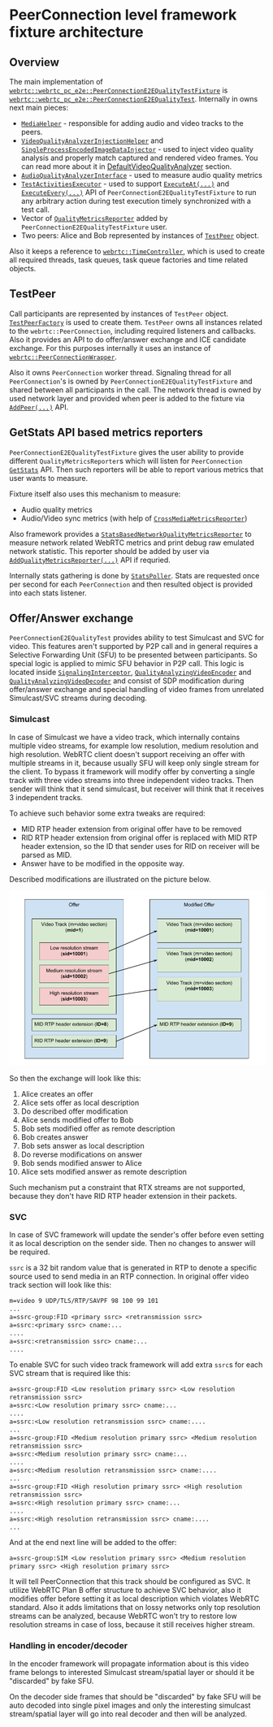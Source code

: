 <?% config.freshness.reviewed = '2021-04-12' %?>

# PeerConnection level framework fixture architecture

## Overview

The main implementation of
[`webrtc::webrtc_pc_e2e::PeerConnectionE2EQualityTestFixture`][1] is
[`webrtc::webrtc_pc_e2e::PeerConnectionE2EQualityTest`][2]. Internally in owns
next main pieces:

*   [`MediaHelper`][3] - responsible for adding audio and video tracks to the
    peers.
*   [`VideoQualityAnalyzerInjectionHelper`][4] and
    [`SingleProcessEncodedImageDataInjector`][5] - used to inject video quality
    analysis and properly match captured and rendered video frames. You can read
    more about it in
    [DefaultVideoQualityAnalyzer](default_video_quality_analyzer.md) section.
*   [`AudioQualityAnalyzerInterface`][6] - used to measure audio quality metrics
*   [`TestActivitiesExecutor`][7] - used to support [`ExecuteAt(...)`][8] and
    [`ExecuteEvery(...)`][9] API of `PeerConnectionE2EQualityTestFixture` to run
    any arbitrary action during test execution timely synchronized with a test
    call.
*   Vector of [`QualityMetricsReporter`][10] added by
    `PeerConnectionE2EQualityTestFixture` user.
*   Two peers: Alice and Bob represented by instances of [`TestPeer`][11]
    object.

Also it keeps a reference to [`webrtc::TimeController`][12], which is used to
create all required threads, task queues, task queue factories and time related
objects.

## TestPeer

Call participants are represented by instances of `TestPeer` object.
[`TestPeerFactory`][13] is used to create them. `TestPeer` owns all instances
related to the `webrtc::PeerConnection`, including required listeners and
callbacks. Also it provides an API to do offer/answer exchange and ICE candidate
exchange. For this purposes internally it uses an instance of
[`webrtc::PeerConnectionWrapper`][14].

Also it owns `PeerConnection` worker thread. Signaling thread for all
`PeerConnection`'s is owned by `PeerConnectionE2EQualityTestFixture` and shared
between all participants in the call. The network thread is owned by used
network layer and provided when peer is added to the fixture via
[`AddPeer(...)`][15] API.

## GetStats API based metrics reporters

`PeerConnectionE2EQualityTestFixture` gives the user ability to provide
different `QualityMetricsReporter`s which will listen for `PeerConnection`
[`GetStats`][16] API. Then such reporters will be able to report various metrics
that user wants to measure.

Fixture itself also uses this mechanism to measure:

*   Audio quality metrics
*   Audio/Video sync metrics (with help of [`CrossMediaMetricsReporter`][17])

Also framework provides a [`StatsBasedNetworkQualityMetricsReporter`][18] to
measure network related WebRTC metrics and print debug raw emulated network
statistic. This reporter should be added by user via
[`AddQualityMetricsReporter(...)`][19] API if requried.

Internally stats gathering is done by [`StatsPoller`][20]. Stats are requested
once per second for each `PeerConnection` and then resulted object is provided
into each stats listener.

## Offer/Answer exchange

`PeerConnectionE2EQualityTest` provides ability to test Simulcast and SVC for
video. This features aren't supported by P2P call and in general requires a
Selective Forwarding Unit (SFU) to be presented between participants. So special
logic is applied to mimic SFU behavior in P2P call. This logic is located inside
[`SignalingInterceptor`][21], [`QualityAnalyzingVideoEncoder`][22] and
[`QualityAnalyzingVideoDecoder`][23] and consist of SDP modification during
offer/answer exchange and special handling of video frames from unrelated
Simulcast/SVC streams during decoding.

### Simulcast

In case of Simulcast we have a video track, which internally contains multiple
video streams, for example low resolution, medium resolution and high
resolution. WebRTC client doesn't support receiving an offer with multiple
streams in it, because usually SFU will keep only single stream for the client.
To bypass it framework will modify offer by converting a single track with three
video streams into three independent video tracks. Then sender will think that
it send simulcast, but receiver will think that it receives 3 independent
tracks.

To achieve such behavior some extra tweaks are required:

*   MID RTP header extension from original offer have to be removed
*   RID RTP header extension from original offer is replaced with MID RTP header
    extension, so the ID that sender uses for RID on receiver will be parsed as
    MID.
*   Answer have to be modified in the opposite way.

Described modifications are illustrated on the picture below.

![VP8 Simulcast offer modification](vp8_simulcast_offer_modification.png "VP8 Simulcast offer modification")

So then the exchange will look like this:

1.  Alice creates an offer
2.  Alice sets offer as local description
3.  Do described offer modification
4.  Alice sends modified offer to Bob
5.  Bob sets modified offer as remote description
6.  Bob creates answer
7.  Bob sets answer as local description
8.  Do reverse modifications on answer
9.  Bob sends modified answer to Alice
10. Alice sets modified answer as remote description

Such mechanism put a constraint that RTX streams are not supported, because they
don't have RID RTP header extension in their packets.

### SVC

In case of SVC framework will update the sender's offer before even setting it
as local description on the sender side. Then no changes to answer will be
required.

`ssrc` is a 32 bit random value that is generated in RTP to denote a specific
source used to send media in an RTP connection. In original offer video track
section will look like this:

```
m=video 9 UDP/TLS/RTP/SAVPF 98 100 99 101
...
a=ssrc-group:FID <primary ssrc> <retransmission ssrc>
a=ssrc:<primary ssrc> cname:...
....
a=ssrc:<retransmission ssrc> cname:...
....
```

To enable SVC for such video track framework will add extra `ssrc`s for each SVC
stream that is required like this:

```
a=ssrc-group:FID <Low resolution primary ssrc> <Low resolution retransmission ssrc>
a=ssrc:<Low resolution primary ssrc> cname:...
....
a=ssrc:<Low resolution retransmission ssrc> cname:....
...
a=ssrc-group:FID <Medium resolution primary ssrc> <Medium resolution retransmission ssrc>
a=ssrc:<Medium resolution primary ssrc> cname:...
....
a=ssrc:<Medium resolution retransmission ssrc> cname:....
...
a=ssrc-group:FID <High resolution primary ssrc> <High resolution retransmission ssrc>
a=ssrc:<High resolution primary ssrc> cname:...
....
a=ssrc:<High resolution retransmission ssrc> cname:....
...
```

And at the end next line will be added to the offer:

```
a=ssrc-group:SIM <Low resolution primary ssrc> <Medium resolution primary ssrc> <High resolution primary ssrc>
```

It will tell PeerConnection that this track should be configured as SVC. It
utilize WebRTC Plan B offer structure to achieve SVC behavior, also it modifies
offer before setting it as local description which violates WebRTC standard.
Also it adds limitations that on lossy networks only top resolution streams can
be analyzed, because WebRTC won't try to restore low resolution streams in case
of loss, because it still receives higher stream.

### Handling in encoder/decoder

In the encoder framework will propagate information about is this video frame
belongs to interested Simulcast stream/spatial layer or should it be "discarded"
by fake SFU.

On the decoder side frames that should be "discarded" by fake SFU will be auto
decoded into single pixel images and only the interesting simulcast
stream/spatial layer will go into real decoder and then will be analyzed.

[1]: https://source.chromium.org/chromium/chromium/src/+/master:third_party/webrtc/api/test/peerconnection_quality_test_fixture.h;l=55;drc=484acf27231d931dbc99aedce85bc27e06486b96
[2]: https://source.chromium.org/chromium/chromium/src/+/master:third_party/webrtc/test/pc/e2e/peer_connection_quality_test.h;l=44;drc=6cc893ad778a0965e2b7a8e614f3c98aa81bee5b
[3]: https://source.chromium.org/chromium/chromium/src/+/master:third_party/webrtc/test/pc/e2e/media/media_helper.h;l=27;drc=d46db9f1523ae45909b4a6fdc90a140443068bc6
[4]: https://source.chromium.org/chromium/chromium/src/+/master:third_party/webrtc/test/pc/e2e/analyzer/video/video_quality_analyzer_injection_helper.h;l=38;drc=79020414fd5c71f9ec1f25445ea5f1c8001e1a49
[5]: https://source.chromium.org/chromium/chromium/src/+/master:third_party/webrtc/test/pc/e2e/analyzer/video/single_process_encoded_image_data_injector.h;l=40;drc=79020414fd5c71f9ec1f25445ea5f1c8001e1a49
[6]: https://source.chromium.org/chromium/chromium/src/+/master:third_party/webrtc/api/test/audio_quality_analyzer_interface.h;l=23;drc=20f45823e37fd7272aa841831c029c21f29742c2
[7]: https://source.chromium.org/chromium/chromium/src/+/master:third_party/webrtc/test/pc/e2e/test_activities_executor.h;l=28;drc=6cc893ad778a0965e2b7a8e614f3c98aa81bee5b
[8]: https://source.chromium.org/chromium/chromium/src/+/master:third_party/webrtc/api/test/peerconnection_quality_test_fixture.h;l=439;drc=484acf27231d931dbc99aedce85bc27e06486b96
[9]: https://source.chromium.org/chromium/chromium/src/+/master:third_party/webrtc/api/test/peerconnection_quality_test_fixture.h;l=445;drc=484acf27231d931dbc99aedce85bc27e06486b96
[10]: https://source.chromium.org/chromium/chromium/src/+/master:third_party/webrtc/api/test/peerconnection_quality_test_fixture.h;l=413;drc=9438fb3fff97c803d1ead34c0e4f223db168526f
[11]: https://source.chromium.org/chromium/chromium/src/+/master:third_party/webrtc/test/pc/e2e/test_activities_executor.h;l=28;drc=6cc893ad778a0965e2b7a8e614f3c98aa81bee5b
[12]: https://source.chromium.org/chromium/chromium/src/+/master:third_party/webrtc/test/pc/e2e/test_activities_executor.h;l=28;drc=6cc893ad778a0965e2b7a8e614f3c98aa81bee5b
[13]: https://source.chromium.org/chromium/chromium/src/+/master:third_party/webrtc/test/pc/e2e/test_peer_factory.h;l=46;drc=0ef4a2488a466a24ab97b31fdddde55440d451f9
[14]: https://source.chromium.org/chromium/chromium/src/+/master:third_party/webrtc/pc/peer_connection_wrapper.h;l=47;drc=5ab79e62f691875a237ea28ca3975ea1f0ed62ec
[15]: https://source.chromium.org/chromium/chromium/src/+/master:third_party/webrtc/api/test/peerconnection_quality_test_fixture.h;l=459;drc=484acf27231d931dbc99aedce85bc27e06486b96
[16]: https://source.chromium.org/chromium/chromium/src/+/master:third_party/webrtc/api/peer_connection_interface.h;l=886;drc=9438fb3fff97c803d1ead34c0e4f223db168526f
[17]: https://source.chromium.org/chromium/chromium/src/+/master:third_party/webrtc/test/pc/e2e/cross_media_metrics_reporter.h;l=29;drc=9d777620236ec76754cfce19f6e82dd18e52d22c
[18]: https://source.chromium.org/chromium/chromium/src/+/master:third_party/webrtc/test/pc/e2e/cross_media_metrics_reporter.h;l=29;drc=9d777620236ec76754cfce19f6e82dd18e52d22c
[19]: https://source.chromium.org/chromium/chromium/src/+/master:third_party/webrtc/api/test/peerconnection_quality_test_fixture.h;l=450;drc=484acf27231d931dbc99aedce85bc27e06486b96
[20]: https://source.chromium.org/chromium/chromium/src/+/master:third_party/webrtc/test/pc/e2e/stats_poller.h;l=52;drc=9b526180c9e9722d3fc7f8689da6ec094fc7fc0a
[21]: https://source.chromium.org/chromium/chromium/src/+/master:third_party/webrtc/test/pc/e2e/sdp/sdp_changer.h;l=79;drc=ee558dcca89fd8b105114ededf9e74d948da85e8
[22]: https://source.chromium.org/chromium/chromium/src/+/master:third_party/webrtc/test/pc/e2e/analyzer/video/quality_analyzing_video_encoder.h;l=54;drc=79020414fd5c71f9ec1f25445ea5f1c8001e1a49
[23]: https://source.chromium.org/chromium/chromium/src/+/master:third_party/webrtc/test/pc/e2e/analyzer/video/quality_analyzing_video_decoder.h;l=50;drc=79020414fd5c71f9ec1f25445ea5f1c8001e1a49
